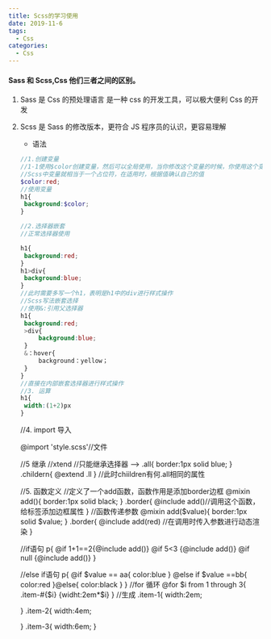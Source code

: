 ```yaml
---
title: Scss的学习使用
date: 2019-11-6
tags:
  - Css
categories:
  - Css
---
```


#### Sass 和 Scss,Css 他们三者之间的区别。

1. Sass 是 Css 的预处理语言
   是一种 css 的开发工具，可以极大便利 Css 的开发
2. Scss 是 Sass 的修改版本，更符合 JS 程序员的认识，更容易理解

   - 语法

   ```SCSS
   //1.创建变量
   //1-1使用$color创建变量，然后可以全局使用，当你修改这个变量的时候，你使用这个变量的位置也会发生改变
   //Scss中变量就相当于一个占位符，在适用时，根据值确认自己的值
   $color:red;
   //使用变量
   h1{
   	background:$color;
   }

   //2.选择器嵌套
   //正常选择器使用

   h1{
   	background:red;
   }
   h1>div{
   	background:blue;
   }
   //此时需要多写一个h1，表明是h1中的div进行样式操作
   //Scss写法嵌套选择
   //使用&:引用父选择器
   h1{
   	background:red;
   	>div{
   		background:blue;
   	}
   	&：hover{
   		background：yellow；
   	}
   }
   //直接在内部嵌套选择器进行样式操作
   //3. 运算
   h1{
   	width:(1+2)px
   }
   ```


    //4. import 导入

    @import 'style.scss'//文件

    //5 继承
     //xtend //只能继承选择器 -->
     .all{
    	 border:1px solid blue;
     }
     .childern{
    	 @extend .ll
     }
     //此时chiildren有何.all相同的属性

     //5. 函数定义
     //定义了一个add函数，函数作用是添加border边框
     @mixin add(){
    	 border:1px solid black;
     }
     .border{
    	 @include add()//调用这个函数，给标签添加边框属性
     }
     //函数传递参数
     @mixin add($value){
    	 border:1px solid $value;
     }
     .border{
    	 @include add(red) //在调用时传入参数进行动态渲染
     }

     //if语句
     p{
    	 @if 1+1==2{@include add()}
    	 @if 5<3 {@include add()}
    	 @if null {@include add()}
     }

     //else if语句
     p{
    	 @if $value == aa{
    		 color:blue
    	 } @else if $value ==bb{
    		 color:red
    	 }@else{
    		 color:black
    	 }
     }
     //for 循环
     @for $i from 1 through 3{
    	 .item-#{$i} {widht:2em*$i}
     }
     //生成
     .item-1{
    	 width:2em;

     }
     .item-2{
    	 width:4em;

     }
     .item-3{
    	 width:6em;
     }
    ```
